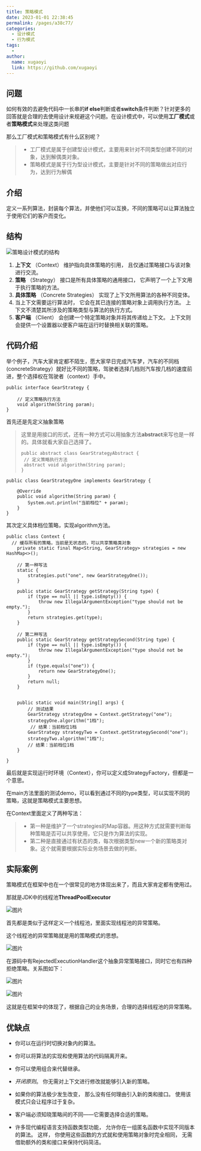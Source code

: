 ```yaml
---
title: 策略模式
date: 2023-01-01 22:38:45
permalink: /pages/a38c77/
categories:
  - 设计模式
  - 行为模式
tags:
  - 
author: 
  name: xugaoyi
  link: https://github.com/xugaoyi
---
```


## 问题



如何有效的去避免代码中一长串的**if else**判断或者**switch**条件判断？针对更多的回答就是合理的去使用设计来规避这个问题。在设计模式中，可以使用**工厂模式**或者**策略模式**来处理这类问题

那么工厂模式和策略模式有什么区别呢？

> - 工厂模式是属于创建型设计模式，主要用来针对不同类型创建不同的对象，达到解偶类对象。
> - 策略模式是属于行为型设计模式，主要是针对不同的策略做出对应行为，达到行为解偶

## 介绍

定义一系列算法，封装每个算法，并使他们可以互换，不同的策略可以让算法独立于使用它们的客户而变化。

## 结构

![策略设计模式的结构](https://refactoringguru.cn/images/patterns/diagrams/strategy/structure-indexed.png)

1. **上下文** （Context） 维护指向具体策略的引用， 且仅通过策略接口与该对象进行交流。
2. **策略** （Strategy） 接口是所有具体策略的通用接口， 它声明了一个上下文用于执行策略的方法。
3. **具体策略** （Concrete Strategies） 实现了上下文所用算法的各种不同变体。
4. 当上下文需要运行算法时， 它会在其已连接的策略对象上调用执行方法。 上下文不清楚其所涉及的策略类型与算法的执行方式。
5. **客户端** （Client） 会创建一个特定策略对象并将其传递给上下文。 上下文则会提供一个设置器以便客户端在运行时替换相关联的策略。

## 代码介绍

举个例子，汽车大家肯定都不陌生，愿大家早日完成汽车梦，汽车的不同档(concreteStrategy）就好比不同的策略，驾驶者选择几档则汽车按几档的速度前进，整个选择权在驾驶者（context）手中。

```
public interface GearStrategy {

    // 定义策略执行方法
    void algorithm(String param);
}
```

首先还是先定义抽象策略

> 这里是用接口的形式，还有一种方式可以用抽象方法**abstract**来写也是一样的。具体就看大家自己选择了。
>
> ```
> public abstract class GearStrategyAbstract {
>  // 定义策略执行方法
>  abstract void algorithm(String param);
> }
> ```

```
public class GearStrategyOne implements GearStrategy {

    @Override
    public void algorithm(String param) {
        System.out.println("当前档位" + param);
    }
}
```

其次定义具体档位策略，实现algorithm方法。

```
public class Context {
  // 缓存所有的策略，当前是无状态的，可以共享策略类对象
    private static final Map<String, GearStrategy> strategies = new HashMap<>();

    // 第一种写法
    static {
        strategies.put("one", new GearStrategyOne());
    }

    public static GearStrategy getStrategy(String type) {
        if (type == null || type.isEmpty()) {
            throw new IllegalArgumentException("type should not be empty.");
        }
        return strategies.get(type);
    }

    // 第二种写法
    public static GearStrategy getStrategySecond(String type) {
        if (type == null || type.isEmpty()) {
            throw new IllegalArgumentException("type should not be empty.");
        }
        if (type.equals("one")) {
            return new GearStrategyOne();
        }
        return null;
    }


    public static void main(String[] args) {
        // 测试结果
        GearStrategy strategyOne = Context.getStrategy("one");
        strategyOne.algorithm("1档");
         // 结果：当前档位1档
        GearStrategy strategyTwo = Context.getStrategySecond("one");
        strategyTwo.algorithm("1档");
        // 结果：当前档位1档
    }

}
```

最后就是实现运行时环境（Context），你可以定义成StrategyFactory，但都是一个意思。

在main方法里面的测试demo，可以看到通过不同的type类型，可以实现不同的策略，这就是策略模式主要思想。

在Context里面定义了两种写法：

> - 第一种是维护了一个strategies的Map容器。用这种方式就需要判断每种策略是否可以共享使用，它只是作为算法的实现。
> - 第二种是直接通过有状态的类，每次根据类型new一个新的策略类对象。这个就需要根据实际业务场景去做的判断。

## 实际案例

策略模式在框架中也在一个很常见的地方体现出来了，而且大家肯定都有使用过。

那就是JDK中的线程池**ThreadPoolExecutor**

![图片](https://mmbiz.qpic.cn/mmbiz_jpg/uChmeeX1FpyYh96wxHxucUkzDzVD1h1rmDDmpLNWua7HSlvHYjT2SNkNuRPLMjwIuUxVL5OGleiaRGfFF569Pww/640?wx_fmt=jpeg&wxfrom=5&wx_lazy=1&wx_co=1)

首先都是类似于这样定义一个线程池，里面实现线程池的异常策略。

这个线程池的异常策略就是用的策略模式的思想。

![图片](https://mmbiz.qpic.cn/mmbiz_jpg/uChmeeX1FpyYh96wxHxucUkzDzVD1h1rR9CYUcbbInoIzLOFQkRia1gGp1oC22gp4rgTK3ialPnCXHB2nA3g3GFw/640?wx_fmt=jpeg&wxfrom=5&wx_lazy=1&wx_co=1)

在源码中有RejectedExecutionHandler这个抽象异常策略接口，同时它也有四种拒绝策略。关系图如下：

![图片](https://mmbiz.qpic.cn/mmbiz_jpg/uChmeeX1FpyYh96wxHxucUkzDzVD1h1robpospDdfru1UicwnjB677tPVicuY3usLvQKdDCuXOCrcRrUfZhIJFHg/640?wx_fmt=jpeg&wxfrom=5&wx_lazy=1&wx_co=1)

![图片](https://mmbiz.qpic.cn/mmbiz_jpg/uChmeeX1FpyYh96wxHxucUkzDzVD1h1rRuzc5PS3E5pFiccrxyWEmAIBbMW9pheDJated4GnGgN4v8h8fvKrgpA/640?wx_fmt=jpeg&wxfrom=5&wx_lazy=1&wx_co=1)

这就是在框架中的体现了，根据自己的业务场景，合理的选择线程池的异常策略。

##   优缺点

- 你可以在运行时切换对象内的算法。
-  你可以将算法的实现和使用算法的代码隔离开来。
-  你可以使用组合来代替继承。
-  *开闭原则*。 你无需对上下文进行修改就能够引入新的策略。

-  如果你的算法极少发生改变， 那么没有任何理由引入新的类和接口。 使用该模式只会让程序过于复杂。
-  客户端必须知晓策略间的不同——它需要选择合适的策略。
-  许多现代编程语言支持函数类型功能， 允许你在一组匿名函数中实现不同版本的算法。 这样， 你使用这些函数的方式就和使用策略对象时完全相同， 无需借助额外的类和接口来保持代码简洁。
